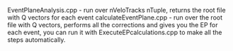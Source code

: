 EventPlaneAnalysis.cpp - run over nVeloTracks nTuple, returns the root file with Q vectors for each event
calculateEventPlane.cpp - run over the root file with Q vectors, performs all the corrections and gives you the EP for each event, you can run it with ExecuteEPcalculations.cpp to make all the steps automatically.
